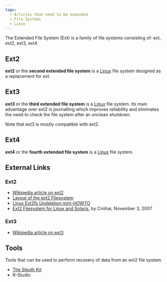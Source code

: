 ```yaml
---
tags:
  - Articles that need to be expanded
  - File Systems
  - Linux
---
```

The Extended File System (Ext) is a family of file systems consisting
of: ext, ext2, ext3, ext4

## Ext2

**ext2** or the **second extended file system** is a [Linux](linux.md)
file system designed as a replacement for ext.

## Ext3

**ext3** or the **third extended file system** is a [Linux](linux.md)
file system. Its main advantage over ext2 is journalling which improves
reliability and eliminates the need to check the file system after an unclean
shutdown.

Note that ext3 is mostly compatible with ext2.

## Ext4

**ext4** or the **fourth extended file system** is a [Linux](linux.md)
file system.

## External Links

### Ext2

* [Wikipedia article on ext2](https://en.wikipedia.org/wiki/Ext2)
* [Layout of the ext2 Filesystem](https://www.nongnu.org/ext2-doc/ext2.html)
* [Linux Ext2fs Undeletion mini-HOWTO](https://tldp.org/HOWTO/Ext2fs-Undeletion-1.html)
* [Ext2 Filesystem for Linux and Solaris](http://blog.boreas.ro/2007/11/ext2-filesystem-for-linux-and-solaris.html), by Cmihai, November 3, 2007

### Ext3

* [Wikipedia article on ext3](https://en.wikipedia.org/wiki/ext3)

## Tools

Tools that can be used to perform recovery of data from an ext2 file system.

* [The Sleuth Kit](the_sleuth_kit.md)
* R-Studio
